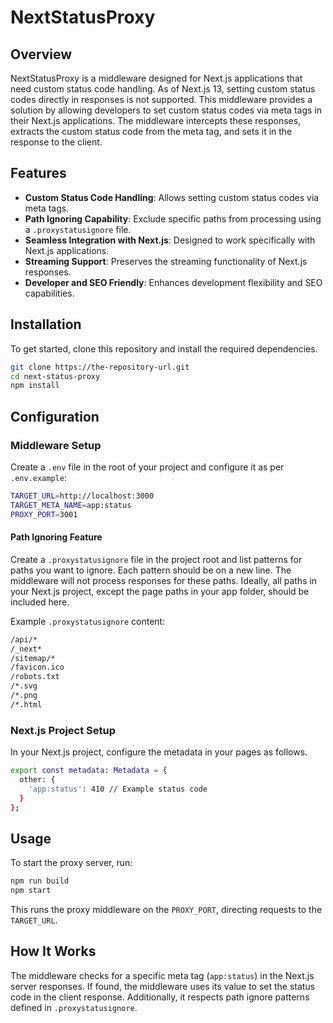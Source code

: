 # NextStatusProxy

## Overview

NextStatusProxy is a middleware designed for Next.js applications that need custom status code handling. As of Next.js 13, setting custom status codes directly in responses is not supported. This middleware provides a solution by allowing developers to set custom status codes via meta tags in their Next.js applications. The middleware intercepts these responses, extracts the custom status code from the meta tag, and sets it in the response to the client.

## Features

- **Custom Status Code Handling**: Allows setting custom status codes via meta tags.
- **Path Ignoring Capability**: Exclude specific paths from processing using a `.proxystatusignore` file.
- **Seamless Integration with Next.js**: Designed to work specifically with Next.js applications.
- **Streaming Support**: Preserves the streaming functionality of Next.js responses.
- **Developer and SEO Friendly**: Enhances development flexibility and SEO capabilities.

## Installation

To get started, clone this repository and install the required dependencies.

```bash
git clone https://the-repository-url.git
cd next-status-proxy
npm install
```

## Configuration

### Middleware Setup

Create a `.env` file in the root of your project and configure it as per `.env.example`:

```bash
TARGET_URL=http://localhost:3000
TARGET_META_NAME=app:status
PROXY_PORT=3001
```

#### Path Ignoring Feature

Create a `.proxystatusignore` file in the project root and list patterns for paths you want to ignore. Each pattern should be on a new line. The middleware will not process responses for these paths. Ideally, all paths in your Next.js project, except the page paths in your app folder, should be included here.

Example `.proxystatusignore` content:

```bash
/api/*
/_next*
/sitemap/*
/favicon.ico
/robots.txt
/*.svg
/*.png
/*.html
```

### Next.js Project Setup

In your Next.js project, configure the metadata in your pages as follows.

```bash
export const metadata: Metadata = {
  other: {
    'app:status': 410 // Example status code
  }
};
```

## Usage

To start the proxy server, run:

```bash
npm run build
npm start
```

This runs the proxy middleware on the `PROXY_PORT`, directing requests to the `TARGET_URL`.

## How It Works

The middleware checks for a specific meta tag (`app:status`) in the Next.js server responses. If found, the middleware uses its value to set the status code in the client response. Additionally, it respects path ignore patterns defined in `.proxystatusignore`.
